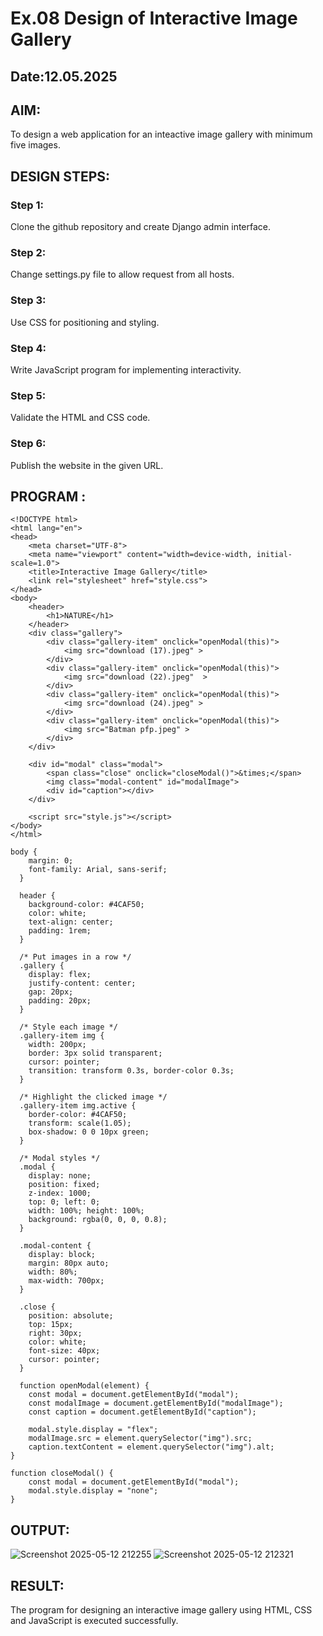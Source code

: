 # Ex.08 Design of Interactive Image Gallery
## Date:12.05.2025

## AIM:
To design a web application for an inteactive image gallery with minimum five images.

## DESIGN STEPS:

### Step 1:
Clone the github repository and create Django admin interface.

### Step 2:
Change settings.py file to allow request from all hosts.

### Step 3:
Use CSS for positioning and styling.

### Step 4:
Write JavaScript program for implementing interactivity.

### Step 5:
Validate the HTML and CSS code.

### Step 6:
Publish the website in the given URL.

## PROGRAM :
```
<!DOCTYPE html>
<html lang="en">
<head>
    <meta charset="UTF-8">
    <meta name="viewport" content="width=device-width, initial-scale=1.0">
    <title>Interactive Image Gallery</title>
    <link rel="stylesheet" href="style.css">
</head>
<body>
    <header>
        <h1>NATURE</h1>
    </header>
    <div class="gallery">
        <div class="gallery-item" onclick="openModal(this)">
            <img src="download (17).jpeg" >
        </div>
        <div class="gallery-item" onclick="openModal(this)">
            <img src="download (22).jpeg"  >
        </div>
        <div class="gallery-item" onclick="openModal(this)">
            <img src="download (24).jpeg" >
        </div>
        <div class="gallery-item" onclick="openModal(this)">
            <img src="Batman pfp.jpeg" >
        </div>
    </div>

    <div id="modal" class="modal">
        <span class="close" onclick="closeModal()">&times;</span>
        <img class="modal-content" id="modalImage">
        <div id="caption"></div>
    </div>

    <script src="style.js"></script>
</body>
</html>

body {
    margin: 0;
    font-family: Arial, sans-serif;
  }
  
  header {
    background-color: #4CAF50;
    color: white;
    text-align: center;
    padding: 1rem;
  }
  
  /* Put images in a row */
  .gallery {
    display: flex;
    justify-content: center;
    gap: 20px;
    padding: 20px;
  }
  
  /* Style each image */
  .gallery-item img {
    width: 200px;
    border: 3px solid transparent;
    cursor: pointer;
    transition: transform 0.3s, border-color 0.3s;
  }
  
  /* Highlight the clicked image */
  .gallery-item img.active {
    border-color: #4CAF50;
    transform: scale(1.05);
    box-shadow: 0 0 10px green;
  }
  
  /* Modal styles */
  .modal {
    display: none;
    position: fixed;
    z-index: 1000;
    top: 0; left: 0;
    width: 100%; height: 100%;
    background: rgba(0, 0, 0, 0.8);
  }
  
  .modal-content {
    display: block;
    margin: 80px auto;
    width: 80%;
    max-width: 700px;
  }
  
  .close {
    position: absolute;
    top: 15px;
    right: 30px;
    color: white;
    font-size: 40px;
    cursor: pointer;
  }

  function openModal(element) {
    const modal = document.getElementById("modal");
    const modalImage = document.getElementById("modalImage");
    const caption = document.getElementById("caption");

    modal.style.display = "flex";
    modalImage.src = element.querySelector("img").src;
    caption.textContent = element.querySelector("img").alt;
}

function closeModal() {
    const modal = document.getElementById("modal");
    modal.style.display = "none";
}
```
## OUTPUT:
![Screenshot 2025-05-12 212255](https://github.com/user-attachments/assets/47bbcd9a-24ca-428b-b956-42f31bf5e020)
![Screenshot 2025-05-12 212321](https://github.com/user-attachments/assets/82c467aa-a1f1-4e6e-bb93-b1b0d947114a)


## RESULT:
The program for designing an interactive image gallery using HTML, CSS and JavaScript is executed successfully.
